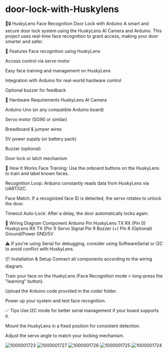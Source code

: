 # door-lock-with-Huskylens
🧠🔒 HuskyLens Face Recognition Door Lock with Arduino
A smart and secure door lock system using the HuskyLens AI Camera and Arduino. This project uses real-time face recognition to grant access, making your door smarter and safer.

📸 Features
Face recognition using HuskyLens

Access control via servo motor

Easy face training and management on HuskyLens

Integration with Arduino for real-world hardware control

Optional buzzer for feedback

🧰 Hardware Requirements
HuskyLens AI Camera

Arduino Uno (or any compatible Arduino board)

Servo motor (SG90 or similar)

Breadboard & jumper wires

5V power supply (or battery pack)

Buzzer (optional)

Door lock or latch mechanism

🧠 How It Works
Face Training: Use the onboard buttons on the HuskyLens to train and label known faces.

Recognition Loop: Arduino constantly reads data from HuskyLens via UART/I2C.

Face Match: If a recognized face ID is detected, the servo rotates to unlock the door.

Timeout Auto-Lock: After a delay, the door automatically locks again.

🔌 Wiring Diagram
Component	Arduino Pin
HuskyLens TX	RX (Pin 0)
HuskyLens RX	TX (Pin 1)
Servo Signal	Pin 9
Buzzer (+)	Pin 8 (Optional)
Ground/Power	GND/5V

⚠️ If you're using Serial for debugging, consider using SoftwareSerial or I2C to avoid conflict with HuskyLens.

📦 Installation & Setup
Connect all components according to the wiring diagram.

Train your face on the HuskyLens (Face Recognition mode > long-press the "learning" button).

Upload the Arduino code provided in the code/ folder.

Power up your system and test face recognition.

✅ Tips
Use I2C mode for better serial management if your board supports it.

Mount the HuskyLens in a fixed position for consistent detection.

Adjust the servo angle to match your locking mechanism.

![1000001723](https://github.com/user-attachments/assets/d5c54161-596f-4925-a6c5-d31c1127c693)
![1000001727](https://github.com/user-attachments/assets/d1af9127-a1d3-48d3-9cad-cc276d0d0a42)
![1000001726](https://github.com/user-attachments/assets/1fb22020-4b6a-4203-a177-134710c2ecbb)
![1000001725](https://github.com/user-attachments/assets/96c95ae8-8240-4920-b052-6a6d67f49afa)
![1000001724](https://github.com/user-attachments/assets/27a1a0a9-5b36-44ad-bc0f-33f28a1c3904)




